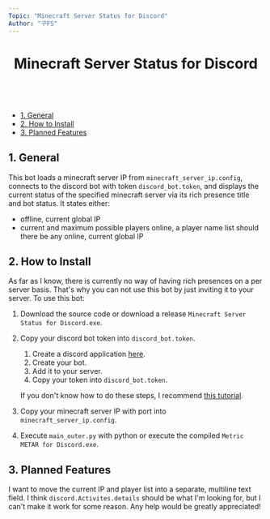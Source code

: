 ```yaml
---
Topic: "Minecraft Server Status for Discord"
Author: "구FS"
---
```

<link href="./doc_templates/md_style.css" rel="stylesheet"></link>
<body>

# <p style="text-align: center;">Minecraft Server Status for Discord</p>
<br>
<br>

- [1. General](#1-general)
- [2. How to Install](#2-how-to-install)
- [3. Planned Features](#3-planned-features)

## 1. General

This bot loads a minecraft server IP from `minecraft_server_ip.config`, connects to the discord bot with token `discord_bot.token`, and displays the current status of the specified minecraft server via its rich presence title and bot status. It states either:
- offline, current global IP
- current and maximum possible players online, a player name list should there be any online, current global IP

## 2. How to Install

As far as I know, there is currently no way of having rich presences on a per server basis. That's why you can not use this bot by just inviting it to your server. To use this bot:

1. Download the source code or download a release `Minecraft Server Status for Discord.exe`.
1. Copy your discord bot token into `discord_bot.token`.
    1. Create a discord application [here](https://discord.com/developers/applications).
    1. Create your bot.
    1. Add it to your server.
    1. Copy your token into `discord_bot.token`.

   If you don't know how to do these steps, I recommend [this tutorial](https://www.writebots.com/discord-bot-token/).
1. Copy your minecraft server IP with port into `minecraft_server_ip.config`.
1. Execute `main_outer.py` with python or execute the compiled `Metric METAR for Discord.exe`.

<div style="page-break-after: always;"></div>
</body>

## 3. Planned Features

I want to move the current IP and player list into a separate, multiline text field. I think `discord.Activites.details` should be what I'm looking for, but I can't make it work for some reason. Any help would be greatly appreciated!